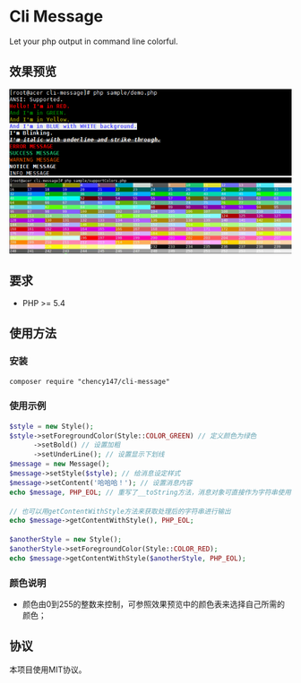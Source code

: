 # Cli Message
Let your php output in command line colorful.

## 效果预览
![样例](/image/demo.gif)
![支持的颜色](/image/supportColors.jpg)

## 要求
- PHP >= 5.4

## 使用方法
### 安装
`composer require "chency147/cli-message"`

### 使用示例
```PHP
$style = new Style();
$style->setForegroundColor(Style::COLOR_GREEN) // 定义颜色为绿色
      ->setBold() // 设置加粗
      ->setUnderLine(); // 设置显示下划线
$message = new Message();
$message->setStyle($style); // 给消息设定样式
$message->setContent('哈哈哈！'); // 设置消息内容
echo $message, PHP_EOL; // 重写了__toString方法，消息对象可直接作为字符串使用

// 也可以用getContentWithStyle方法来获取处理后的字符串进行输出
echo $message->getContentWithStyle(), PHP_EOL;

$anotherStyle = new Style();
$anotherStyle->setForegroundColor(Style::COLOR_RED);
echo $message->getContentWithStyle($anotherStyle, PHP_EOL);
```
### 颜色说明
- 颜色由0到255的整数来控制，可参照效果预览中的颜色表来选择自己所需的颜色；

## 协议
本项目使用MIT协议。
